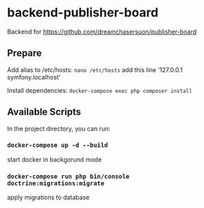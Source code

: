 # backend-publisher-board
Backend for https://github.com/dreamchasersuon/publisher-board

## Prepare

Add alias to /etc/hosts: 
`nano /etc/hosts`
add this line '127.0.0.1 symfony.localhost'

Install dependencies:
`docker-compose exec php composer install`

## Available Scripts

In the project directory, you can run:

### `docker-compose up -d --build`
start docker in backgorund mode
### `docker-compose run php bin/console doctrine:migrations:migrate`
apply migrations to database
